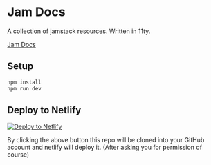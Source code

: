 # Jam Docs
A collection of jamstack resources. Written in 11ty.

[Jam Docs](https://ole.dev/jam)

## Setup

```bash
npm install
npm run dev
```

## Deploy to Netlify
[![Deploy to Netlify](https://www.netlify.com/img/deploy/button.svg)](https://app.netlify.com/start/deploy?repository=https://github.com/oleeskild/jam-docs)

By clicking the above button this repo will be cloned into your GitHub account and netlify will deploy it. (After asking you for permission of course)
